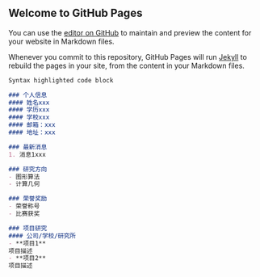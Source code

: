 ## Welcome to GitHub Pages

You can use the [editor on GitHub](https://github.com/memcpy0/memcpy0.github.io/edit/main/index.md) to maintain and preview the content for your website in Markdown files.

Whenever you commit to this repository, GitHub Pages will run [Jekyll](https://jekyllrb.com/) to rebuild the pages in your site, from the content in your Markdown files.
 

```markdown
Syntax highlighted code block

### 个人信息
#### 姓名xxx
#### 学历xxx
#### 学校xxx
#### 邮箱：xxx
#### 地址：xxx

### 最新消息
1. 消息1xxx

### 研究方向
- 图形算法
- 计算几何

### 荣誉奖励
- 荣誉称号
- 比赛获奖

### 项目研究
#### 公司/学校/研究所
- **项目1**
项目描述
- **项目2**
项目描述
```

